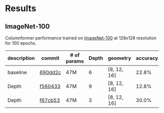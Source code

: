 # Results

## ImageNet-100

Columnformer performance trained on [ImageNet-100](https://huggingface.co/datasets/clane9/imagenet-100) at 128x128 resolution for 100 epochs.

| description | commit | # of params | Depth  |  geometry | accuracy |
|------------|--------|-------------|-----------|----------|----------|
| baseline | [690dd2c](https://github.com/IhabBendidi/columnformers/tree/690dd2c733f1fa029e43e87cf5ce99a5c3b90608)| 47M | 6 | [8, 12, 16]  |      22.8%       |
| Depth |   [f560433](https://github.com/IhabBendidi/columnformers/tree/f5604333e57cc36750717cefd9dd1bc24357d3ca) | 47M | 9 | [8, 12, 16]  |      12.8%       |
| Depth |   [f67cb53](https://github.com/IhabBendidi/columnformers/tree/f67cb53e9f87dcd632ca6827fb6723c8328d56ea) | 47M | 3 | [8, 12, 16]  |      30.0%       |
